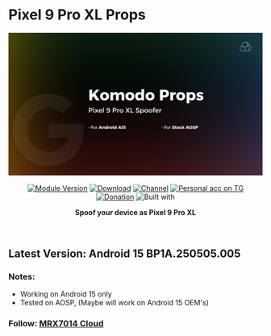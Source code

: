 # Pixel 9 Pro XL Props

<div align="center">
  <img src="Komodo-Props_Banner.jpg" alt="" />
  <br />

[![Module Version](https://img.shields.io/badge/Module_Version-2025.05.05-44cc11?style=for-the-badge)](https://github.com/mrx7014/Komodo-Props/releases/tag/2025-05-05)
[![Download](https://img.shields.io/github/downloads/mrx7014/Komodo-Props/total?style=for-the-badge&cacheSeconds=2)](https://github.com/mrx7014/Komodo-Props/releases)
[![Channel](https://img.shields.io/badge/Follow_Channel-MRX7014Cloud-252850?style=for-the-badge&color=blue&logo=telegram)](https://t.me/mrx7014cloud)
[![Personal acc on TG](https://img.shields.io/badge/Contact_Developer_via-Telegram-252850?style=for-the-badge&color=blue&logo=telegram)](https://t.me/mrx7014)
[![Donation](https://img.shields.io/badge/Support%20Development-black?style=for-the-badge&logo=buymeacoffee&logoColor=black&logoSize=auto&color=%23FFDD00&cacheSeconds=2&link=https%3A%2F%2Fbuymeacoffee.com%2Fzg089&link=https%3A%2F%2Fbuymeacoffee.com%2Fzg089)](https://buymeacoffee.com/mrx7014)
![Built with](https://img.shields.io/badge/Made_with-Love-red?style=for-the-badge)
  
**Spoof your device as Pixel 9 Pro XL**

  <br />
  </div>
  
## Latest Version: Android 15 BP1A.250505.005

### Notes:

- Working on Android 15 only
- Tested on AOSP, (Maybe will work on Android 15 OEM's)

### Follow: [MRX7014 Cloud](https://t.me/mrx7014cloud)
